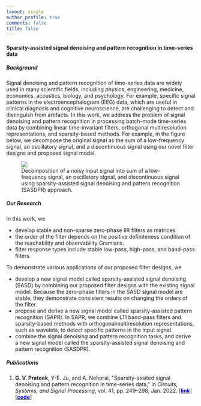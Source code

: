 ```yaml
---
layout: single
author_profile: true
comments: false
title: false
---
```


#### Sparsity-assisted signal denoising and pattern recognition in time-series data
##### Background
Signal denoising and pattern recognition of time-series data are widely used in many scientific fields, including physics, engineering, medicine, economics, acoustics, biology, and psychology. For example, specific signal patterns in the electroencephalogram (EEG) data, which are useful in clinical diagnosis and cognitive neuroscience, are challenging to detect and distinguish from artifacts. In this work, we address the problem of signal denoising and pattern recognition in processing batch-mode time-series data by combining linear time-invariant filters, orthogonal multiresolution representations, and sparsity-based methods. For example, in the figure below, we decompose the original signal as the sum of a low-frequency signal, an oscillatory signal, and a discontinuous signal using our novel filter designs and proposed signal model.

<figure>
  <img src="figures/sasdpr.png"/>
  <figcaption>Decomposition of a noisy input signal into sum of a low-frequency signal, an oscillatory signal, and discontinuous signal using sparsity-assisted signal denoising and pattern recognition (SASDPR) approach.</figcaption>
</figure>

##### Our Research
In this work, we
* develop stable and non-sparse zero-phase IIR filters as matrices
* the order of the filter depends on the positive definiteness condition of the reachability and observability Gramians.
* filter response types include stable low-pass, high-pass, and band-pass filters.

To demonstrate various applications of our proposed filter designs, we
* develop a new signal model called sparsity-assisted signal denoising (SASD) by combining our proposed filter designs with the existing signal model. Because the zero-phase filters in the SASD signal model are stable, they demonstrate consistent results on changing the orders of the filter.
* propose and derive a new signal model called sparsity-assisted pattern recognition (SAPR). In SAPR, we combine LTI band-pass filters and sparsity-based methods with orthogonalmultiresolution representations, such as wavelets, to detect specific patterns in the input signal.
* combine the signal denoising and pattern recognition tasks, and derive a new signal model called the sparsity-assisted signal denoising and pattern recognition (SASDPR).

##### Publications
1. **G. V. Prateek**, Y-E. Ju, and A. Nehorai, "Sparsity-assited signal denoising and pattern recognition in time-series data," in _Circuits, Systems, and Signal Processing_, vol. 41, pp. 249–298, Jan. 2022. [\[<span style="color:blue">**link**</span>\]](https://rdcu.be/cnHD9) [\[<span style="color:blue">**code**</span>\]](https://github.com/prateekgv/sasdpr)